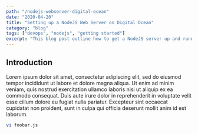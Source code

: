 ```yaml
---
path: "/nodejs-webserver-digital-ocean"
date: "2020-04-20"
title: "Setting up a NodeJS Web Server on Digital Ocean"
category: "blog"
tags: ["devops", "nodejs", "getting started"]
excerpt: "This blog post outline how to get a NodeJS server up and running on Digital Ocean"
---
```


## Introduction

Lorem ipsum dolor sit amet, consectetur adipiscing elit, sed do eiusmod tempor incididunt
ut labore et dolore magna aliqua. Ut enim ad minim veniam, quis nostrud exercitation ullamco
laboris nisi ut aliquip ex ea commodo consequat. Duis aute irure dolor in reprehenderit in
voluptate velit esse cillum dolore eu fugiat nulla pariatur. Excepteur sint occaecat cupidatat
non proident, sunt in culpa qui officia deserunt mollit anim id est laborum.

```bash
vi foobar.js
```
